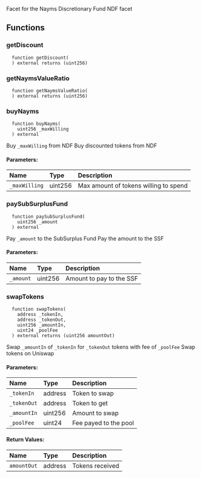 Facet for the Nayms Discretionary Fund
NDF facet
## Functions
### getDiscount
```solidity
  function getDiscount(
  ) external returns (uint256)
```
### getNaymsValueRatio
```solidity
  function getNaymsValueRatio(
  ) external returns (uint256)
```
### buyNayms
```solidity
  function buyNayms(
    uint256 _maxWilling
  ) external
```
Buy `_maxWilling` from NDF
Buy discounted tokens from NDF
#### Parameters:
| Name | Type | Description                                                          |
| :--- | :--- | :------------------------------------------------------------------- |
|`_maxWilling` | uint256 | Max amount of tokens willing to spend
### paySubSurplusFund
```solidity
  function paySubSurplusFund(
    uint256 _amount
  ) external
```
Pay `_amount` to the SubSurplus Fund
Pay the amount to the SSF
#### Parameters:
| Name | Type | Description                                                          |
| :--- | :--- | :------------------------------------------------------------------- |
|`_amount` | uint256 | Amount to pay to the SSF
### swapTokens
```solidity
  function swapTokens(
    address _tokenIn,
    address _tokenOut,
    uint256 _amountIn,
    uint24 _poolFee
  ) external returns (uint256 amountOut)
```
Swap `_amountIn` of `_tokenIn` for `_tokenOut` tokens with fee of `_poolFee`
Swap tokens on Uniswap
#### Parameters:
| Name | Type | Description                                                          |
| :--- | :--- | :------------------------------------------------------------------- |
|`_tokenIn` | address | Token to swap
|`_tokenOut` | address | Token to get
|`_amountIn` | uint256 | Amount to swap
|`_poolFee` | uint24 | Fee payed to the pool
#### Return Values:
| Name                           | Type          | Description                                                                  |
| :----------------------------- | :------------ | :--------------------------------------------------------------------------- |
|`amountOut`| address | Tokens received
